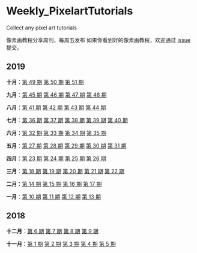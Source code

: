 # Weekly_PixelartTutorials
Collect any pixel art tutorials

像素画教程分享周刊，每周五发布
如果你看到好的像素画教程，欢迎通过 [issue](https://github.com/pixel32/Weekly_PixelartTutorials/issues) 提交。

## 2019

**十月**：[第 49 期](doc/issue-49.md) [第 50 期](doc/issue-50.md)  [第 51 期](doc/issue-51.md) 

**九月**：[第 45 期](doc/issue-45.md) [第 46 期](doc/issue-46.md) [第 47 期](doc/issue-47.md) [第 48 期](doc/issue-48.md)

**八月**：[第 41 期](doc/issue-41.md) [第 42 期](doc/issue-42.md) [第 43 期](doc/issue-43.md) [第 44 期](doc/issue-44.md) 

**七月**：[第 36 期](doc/issue-36.md)  [第 37 期](doc/issue-37.md) [第 38 期](doc/issue-38.md)  [第 39 期](doc/issue-39.md) [第 40 期](doc/issue-40.md)

**六月**：[第 32 期](doc/issue-32.md) [第 33 期](doc/issue-33.md) [第 34 期](doc/issue-34.md) [第 35 期](doc/issue-35.md)

**五月**：[第 27 期](doc/issue-27.md)  [第 28 期](doc/issue-28.md)  [第 29 期](doc/issue-29.md)  [第 30 期](doc/issue-30.md)  [第 31 期](doc/issue-31.md) 

**四月**：[第 23 期](doc/issue-23.md)  [第 24 期](doc/issue-24.md)  [第 25 期](doc/issue-25.md)   [第 26 期](doc/issue-26.md)  

**三月**：[第 18 期](doc/issue-18.md)   [第 19 期](doc/issue-19.md)   [第 20 期](doc/issue-20.md)  [第 21 期](doc/issue-21.md)  [第 22 期](doc/issue-22.md) 

**二月**：[第 14 期](doc/issue-14.md)  [第 15 期](doc/issue-15.md) [第 16 期](doc/issue-16.md)  [第 17 期](doc/issue-17.md) 

**一月**：[第 10 期](doc/issue-10.md)  [第 11 期](doc/issue-11.md)   [第 12 期](doc/issue-12.md)  [第 13 期](doc/issue-13.md) 

## 2018

**十二月**：[第 6 期](doc/issue-6.md)    [第 7 期](doc/issue-7.md)    [第 8 期](doc/issue-8.md)   [第 9 期](doc/issue-9.md)

**十一月**：[第 1 期](doc/issue-1.md)   [第 2 期](doc/issue-2.md)  [第 3 期](doc/issue-3.md) [第 4 期](doc/issue-4.md)  [第 5 期](doc/issue-5.md)
